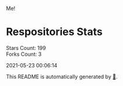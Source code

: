 Me!

# Respositories Stats
Stars Count: 199  
Forks Count: 3

2021-05-23 00:06:14  

This README is automatically generated by [🐰](https://github.com/rnitta/rnitta).
